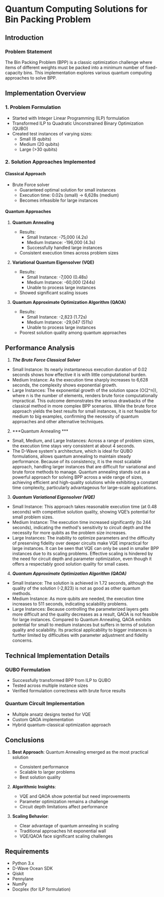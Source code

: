 # Quantum Computing Solutions for Bin Packing Problem

## Introduction

### Problem Statement
The Bin Packing Problem (BPP) is a classic optimization challenge where items of different weights must be packed into a minimum number of fixed-capacity bins. This implementation explores various quantum computing approaches to solve BPP.

## Implementation Overview

### 1. Problem Formulation
- Started with Integer Linear Programming (ILP) formulation
- Transformed ILP to Quadratic Unconstrained Binary Optimization (QUBO)
- Created test instances of varying sizes:
  - Small (6 qubits)
  - Medium (20 qubits)
  - Large (>30 qubits)

### 2. Solution Approaches Implemented

#### Classical Approach
- Brute Force solver
  - Guaranteed optimal solution for small instances
  - Execution time: 0.02s (small) → 6,628s (medium)
  - Becomes infeasible for large instances

#### Quantum Approaches

1. **Quantum Annealing**
   - Results:
     - Small Instance: -75,000 (4.2s)
     - Medium Instance: -196,000 (4.3s)
     - Successfully handled large instances
   - Consistent execution times across problem sizes

2. **Variational Quantum Eigensolver (VQE)**
   - Results:
     - Small Instance: -7,000 (0.48s)
     - Medium Instance: -60,000 (244s)
     - Unable to process large instances
   - Showed significant scaling issues

3. **Quantum Approximate Optimization Algorithm (QAOA)**
   - Results:
     - Small Instance: -2,823 (1.72s)
     - Medium Instance: -29,047 (511s)
     - Unable to process large instances
   - Poorest solution quality among quantum approaches

## Performance Analysis
 
1. ***The Brute Force Classical Solver***
- Small Instance: Its nearly instantaneous execution duration of 0.02 seconds shows how effective it is with little computational burden.
- Medium Instance: As the execution time sharply increases to 6,628 seconds, the complexity shows exponential growth.
- Large Instances: The exponential growth of the solution space (O(2^n)), where n is the number of elements, renders brute force computationally impractical. This outcome demonstrates the serious drawbacks of the classical method in more complex BPP scenarios.
While the brute force approach yields the best results for small instances, it is not feasible for medium to big examples, confirming the necessity of quantum approaches and other alternative techniques.
2. ***Quantum Annealing ***
- Small, Medium, and Large Instances: Across a range of problem sizes, the execution time stays very consistent at about 4 seconds.
- The D-Wave system's architecture, which is ideal for QUBO formulations, allows quantum annealing to maintain steady performance. Because of its consistency, it is the most scalable approach, handling larger instances that are difficult for variational and brute force methods to manage.
Quantum annealing stands out as a powerful approach for solving BPP across a wide range of sizes, achieving efficient and high-quality solutions while exhibiting a constant time complexity, particularly advantageous for large-scale applications.
3. ***Quantum Variational Eigensolver (VQE)***
- Small Instance: This approach takes reasonable execution time (at 0.48 seconds) with competitive solution quality, showing VQE’s potential for small problem sizes.
- Medium Instance: The execution time increased significantly (to 244 seconds), indicating the method's sensitivity to circuit depth and the necessity for more qubits as the problem size increases.
- Large Instances: The inability to optimize parameters and the difficulty of preserving fidelity over deeper circuits make VQE impractical for large instances.
It can be seen that VQE can only be used in smaller BPP instances due to its scaling problems. Effective scaling is hindered by the need for circuit depth and parameter optimization, even though it offers a respectably good solution quality for small cases.
4. ***Quantum Approximate Optimization Algorithm (QAOA)***
- Small Instance: The solution is achieved in 1.72 seconds, although the quality of the solution (-2,823) is not as good as other quantum methods.
- Medium Instance: As more qubits are needed, the execution time increases to 511 seconds, indicating scalability problems.
- Large Instances: Because controlling the parameterized layers gets more difficult and the quality decreases as a result, QAOA is not feasible for large instances.
Compared to Quantum Annealing, QAOA exhibits potential for small to medium instances but suffers in terms of solution quality and scalability. Its practical applicability to bigger instances is further limited by difficulties with parameter adjustment and fidelity concerns.

## Technical Implementation Details

### QUBO Formulation
- Successfully transformed BPP from ILP to QUBO
- Tested across multiple instance sizes
- Verified formulation correctness with brute force results

### Quantum Circuit Implementation
- Multiple ansatz designs tested for VQE
- Custom QAOA implementation
- Hybrid quantum-classical optimization approach

## Conclusions

1. **Best Approach**: Quantum Annealing emerged as the most practical solution
   - Consistent performance
   - Scalable to larger problems
   - Best solution quality

2. **Algorithmic Insights**:
   - VQE and QAOA show potential but need improvements
   - Parameter optimization remains a challenge
   - Circuit depth limitations affect performance

3. **Scaling Behavior**:
   - Clear advantage of quantum annealing in scaling
   - Traditional approaches hit exponential wall
   - VQE/QAOA face significant scaling challenges



## Requirements
- Python 3.x
- D-Wave Ocean SDK
- Qiskit
- Pennylane
- NumPy
- Docplex (for ILP formulation)
